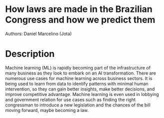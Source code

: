 # How laws are made in the Brazilian Congress and how we predict them

Authors: Daniel Marcelino (Jota) 

# Description 

Machine learning (ML) is rapidly becoming part of the infrastructure of many business as they look to embark on an AI transformation. There are numerous use cases for machine learning across business sectors. It is being used to learn from data to identify patterns with minimal human intervention, so they can gain better insights, make better decisions, and improve competitive advantage. Machine learning is even used in lobbying and government relation for use cases such as finding the right congressman to introduce a new legislation and the chances of the bill moving forward, maybe becoming a law.